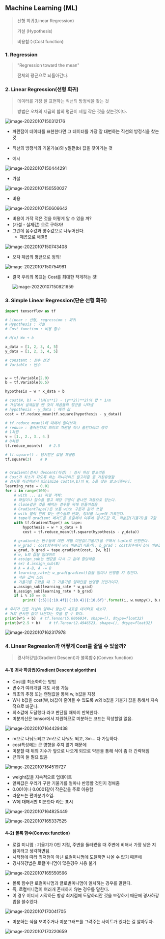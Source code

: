

## Machine Learning (ML)

> 선형 회귀(Linear Regression)
>
> 가설 (Hypothesis)
>
> 비용함수(Cost function)

### 1. Regression

> "Regression toward the mean"
>
> 전체의 평균으로 되돌아간다.

### 2. Linear Regression(선형 회귀)

> 데이터를 가장 잘 표현하는 직선의 방정식을 찾는 것
>
> 방법은 오차의 제곱의 합의 평균이 제일 작은 것을 찾는것이다.

![image-20220107150312176](머신러닝.assets/image-20220107150312176.png)

- 파란점이 데이터를 표현한다면 그 데이터를 가장 잘 대변하는 직선의 방정식을 찾는 것
- 직선의 방정식의 기울기(a)와 y절편(b) 값을 찾아가는 것

- 예시

![image-20220107150444291](머신러닝.assets/image-20220107150444291.png)

- 가설

![image-20220107150550027](머신러닝.assets/image-20220107150550027.png)



- 비용

![image-20220107150606642](머신러닝.assets/image-20220107150606642.png)

- 비용이 가작 적은 것을 어떻게 알 수 있을 까?
- (가설 - 실제값) 으로 구하자!
- 그런데 음수값과 양수값으로 나누어진다.
  - 제곱으로 해결!!

![image-20220107150743408](머신러닝.assets/image-20220107150743408.png)

- 오차 제곱의 평균으로 정의!

![image-20220107150754981](머신러닝.assets/image-20220107150754981.png)

- 결국 우리의 목표는 Cost를 최대한 작게하는 것!

  ![image-20220107150821659](머신러닝.assets/image-20220107150821659.png)



### 3. Simple Linear Regression(단순 선형 회귀)

```python
import tensorflow as tf

# Linear : 선형, regression : 회귀
# Hypothesis : 가설
# Cost function : 비용 함수

# H(x) Wx + b

x_data = [1, 2, 3, 4, 5]
y_data = [1, 2, 3, 4, 5]

# constant : 상수 선언
# Variable : 변수


w = tf.Variable(2.9)
b = tf.Variable(0.5)

hypothesis = w * x_data + b

# cost(W, b) = ((H(x**i) - (y**2))**2)의 합 * 1/m
# 가설에서 실제값을 뺀 것의 제곱들의 평균을 나타냄
# hypothesis - y_data : 에러 값
cost = tf.reduce_mean(tf.square(hypothesis - y_data))

# tf.reduce_mean()에 대해서 알아보자.
# reduce : 줄어든다의 의미로 차원을 하나 줄인다라고 생각
# 1차원
v = [1., 2., 3., 4.]
# 0차원
tf.reduce_mean(v)   # 2.5

# tf.square() : 넘겨받은 값을 제곱함
tf.square(3)    # 9


# Gradient(경사) descent(하강) : 경사 하강 알고리즘
# Cost가 최소가 되도록 하는 미니마이즈 알고리즘 중 가장유명함
# 경사를 하강하면서 minimize cost(W,b)의 W, b를 찾는 알고리즘이다.
learning_rate = 0.01
for i in range(100):
    # with ... as 파일 객체:
    # 파일이나 함수를 열고 해당 구문이 끝나면 자동으로 닫는다.
    # close같은 것을 빼먹는 경우를 위해 만들어졌음
    # GradientTape()은 보통 with 구문과 같이 쓰임
    # with 블럭 안에 있는 변수들의 변화, 정보를 tape에 기록한다.
    # tape의 gradient 메서드를 호출해서 이후에 경사도값 즉, 미분값(기울기)을 구함
    with tf.GradientTape() as tape:
        hypothesis = w * x_data + b
        cost = tf.reduce_mean(tf.square(hypothesis - y_data))

    # gradient는 변수들에 대한 개별 미분값(기울기)을 구해서 tuple로 반환한다.
    # w_grad : cost함수에서 w의 미분값(기울기), b_grad : cost함수에서 b의 미분값(기울기)
    w_grad, b_grad = tape.gradient(cost, [w, b])
    # w, b의 값을 업데이트
    # assign_sub는 뺀값을 다시 그 값에 할당해줌
    # ex) A.assign_sub(B)
    # A = A-B, A -= B
    # learning_rate는 w_grad(gradient)값을 얼마나 반영할 지 정한다.
    # 작은 값이 쓰임
    # 기울기를 구했을 때 그 기울기를 얼마만큼 반영할 것인가이다.
    w.assign_sub(learning_rate * w_grad)
    b.assign_sub(learning_rate * b_grad)
    if i % 10 == 0:
        print('{:5}|{:10.4f}|{:10.4}|{:10.6f}'.format(i, w.numpy(), b.numpy(), cost))

# 우리가 만든 가설이 얼마나 맞는지 새로운 데이터로 해보자.
# 거의 근사한 값이 나온다는 것을 알 수 있다.
print(w*5 + b)  # tf.Tensor(5.0066934, shape=(), dtype=float32)
print(w*2.5 + b)    # tf.Tensor(2.4946523, shape=(), dtype=float32)
```



![image-20220107162317978](머신러닝.assets/image-20220107162317978.png)



### 4. Linear Regression과 어떻게 Cost를 줄일 수 있을까?

> 경사하강법(Gradient Descent)과 볼록함수(Convex function)

#### 4-1) 경사 하강법(Gradient Descent algorithm)

- Cost를 최소화하는 방법
- 변수가 여러개일 때도 사용 가능
- 최초의 추정 또는 랜덤값을 통해 w, b값을 지정
- W나 b값을 cost(W, b)값이 줄어들 수 있도록 w와 b값을 기울기 값을 통해서 지속적으로 바꾼다.
- 최소값에 도달했다 라고 판단될 때까지 반복한다.
- 미분계산은 tensor에서 지원하므로 미분하는 코드는 작성할일 없음.

![image-20220107164429438](머신러닝.assets/image-20220107164429438.png)

- m으로 나눠도되고 2m으로 나눠도 되고, 3m... 다 가능하다.
- cost특성에는 큰 영향을 주지 않기 때문에
- 미분할 때 뒤의 지수가 앞으로 나오게 되므로 약분을 통해 식이 좀 더 간략해짐
- 큰의미 둘 필요 없음 

![image-20220107164519727](머신러닝.assets/image-20220107164519727.png)

- weight값을 지속적으로 업데이트
- 알파값은 우리가 구한 기울기를 얼마나 반영할 것인지 정해줌
- 0.001이나 0.0001같이 작은값을 주로 이용함
- 라운드는 편미분기호임.
- W에 대해서만 미분한다 라는 표시

![image-20220107164825449](머신러닝.assets/image-20220107164825449.png)

![image-20220107165337525](머신러닝.assets/image-20220107165337525.png)

#### 4-2) 볼록 함수(Convex function)

- 로컬 미니멈 : 기울기가 0인 지점, 주변을 둘러봤을 때 주변에 비해서 가장 낮은 지점이라고 생각하면됨.
- 시작점에 따라 최저점이 아닌 로컬미니멈에 도달하면 나올 수 없기 때문에
- 경사하강법은 로컬미니멈이 많은경우 사용 불가

![image-20220107165550566](머신러닝.assets/image-20220107165550566.png)

- 볼록 함수란 로컬미니멈과 글로벌미니멈이 일치하는 경우를 말한다.
- 즉, 로컬미니멈이 여러개 존재하지 않는 경우를 말한다.
- 이 경우 어디서 시작하든 항상 최저점에 도달하리란 것을 보장하기 때문에 경사하강법을 쓸수있다.

![image-20220107170041705](머신러닝.assets/image-20220107170041705.png)

- 미분하는 식을 보여주거나 미분그래프를 그려주는 사이트가 있다는 걸 알아두자.

![image-20220107170220659](머신러닝.assets/image-20220107170220659.png)



